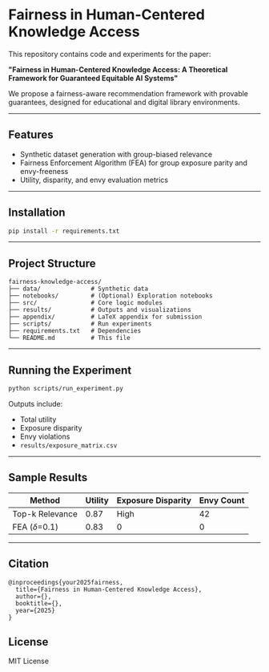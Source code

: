 # Fairness in Human-Centered Knowledge Access

This repository contains code and experiments for the paper:

**"Fairness in Human-Centered Knowledge Access: A Theoretical Framework for Guaranteed Equitable AI Systems"**

We propose a fairness-aware recommendation framework with provable guarantees, designed for educational and digital library environments.

---

## Features
- Synthetic dataset generation with group-biased relevance
- Fairness Enforcement Algorithm (FEA) for group exposure parity and envy-freeness
- Utility, disparity, and envy evaluation metrics

---

## Installation
```bash
pip install -r requirements.txt
```

---

## Project Structure
```
fairness-knowledge-access/
├── data/              # Synthetic data
├── notebooks/         # (Optional) Exploration notebooks
├── src/               # Core logic modules
├── results/           # Outputs and visualizations
├── appendix/          # LaTeX appendix for submission
├── scripts/           # Run experiments
├── requirements.txt   # Dependencies
└── README.md          # This file
```

---

## Running the Experiment
```bash
python scripts/run_experiment.py
```

Outputs include:
- Total utility
- Exposure disparity
- Envy violations
- `results/exposure_matrix.csv`

---

## Sample Results
| Method           | Utility | Exposure Disparity | Envy Count |
|------------------|---------|---------------------|-------------|
| Top-k Relevance | 0.87    | High                | 42          |
| FEA ($\delta$=0.1) | 0.83    | 0                   | 0           |

---

## Citation
```
@inproceedings{your2025fairness,
  title={Fairness in Human-Centered Knowledge Access},
  author={},
  booktitle={},
  year={2025}
}
```

## License
MIT License
